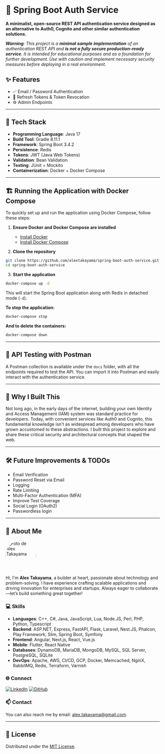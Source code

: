 # 🔐 Spring Boot Auth Service

**A minimalist, open-source REST API authentication service designed as an alternative to Auth0, Cognito and other similar authentication solutions.**

***Warning**: This project is a **minimal sample implementation** of an authentication REST API and **is not a fully secure production-ready service**. It is intended for educational purposes and as a foundation for further development. Use with caution and implement necessary security measures before deploying in a real environment.* 

## ✨ Features
- ✅ Email / Password Authentication
- 🔄 Refresh Tokens & Token Revocation
- ⚙️ Admin Endpoints

---

## 🚀 Tech Stack
- **Programming Language**: Java 17
- **Build Tool**: Gradle 8.11.1
- **Framework**: Spring Boot 3.4.2
- **Persistence**: Redis
- **Tokens**: JWT (Java Web Tokens)
- **Validation**: Bean Validation
- **Testing**: JUnit + Mockito
- **Containerization**: Docker + Docker Compose

---

## 🏗️ Running the Application with Docker Compose

To quickly set up and run the application using Docker Compose, follow these steps:

1. **Ensure Docker and Docker Compose are installed**
   - [Install Docker](https://docs.docker.com/get-docker/)
   - [Install Docker Compose](https://docs.docker.com/compose/install/)


2. **Clone the repository**
```sh
git clone https://github.com/alextakayama/spring-boot-auth-service.git
cd spring-boot-auth-service
```

3. **Start the application**
```sh
docker-compose up -d
```

This will start the Spring Boot application along with Redis in detached mode (`-d`).

**To stop the application:**
```sh
docker-compose stop
```

**And to delete the containers:**
```sh
docker-compose down
```

---

## 🧪 API Testing with Postman

A Postman collection is available under the `docs` folder, with all the endpoints required to test the API. You can import it into Postman and easily interact with the authentication service.

---

## 🚀 Why I Built This
Not long ago, in the early days of the internet, building your own Identity and Access Management (IAM) system was standard practice for developers. Today, with convenient services like Auth0 and Cognito, this fundamental knowledge isn't as widespread among developers who have grown accustomed to these abstractions. I built this project to explore and share these critical security and architectural concepts that shaped the web.

---

## 🛠️ Future Improvements & TODOs
- Email Verification
- Password Reset via Email
- Logging
- Rate Limiting
- Multi-Factor Authentication (MFA)
- Improve Test Coverage
- Social Login (OAuth2)
- Passwordless login

---

## 👋 About Me

<img alt="Foto de Alex Takayama" src="https://alextakayama.com/images/alex_takayama.jpg" style="border-radius: 50%; height: 100px; width: 100px">

Hi, I'm **Alex Takayama**, a builder at heart, passionate about technology and problem-solving. I have experience crafting scalable applications and driving innovation for enterprises and startups. Always eager to collaborate—let’s build something great together!

### 💻 Skills
- **Languages**: C++, C#, Java, JavaScript, Lua, Node.JS, Perl, PHP, Python, Typescript
- **Backend**: ASP.NET, Express, FastAPI, Flask, Laravel, Nest.JS, Phalcon, Play Framework, Slim, Spring Boot, Symfony
- **Frontend**: Angular, Next.js, React, Vue.js
- **Mobile**: Flutter, React Native
- **Databases**: DynamoDB, MariaDB, MongoDB, MySQL, SQL Server, PostgreSQL, SQLite
- **DevOps**: Apache, AWS, CI/CD, GCP, Docker, Memcached, NginX, RabbitMQ, Redis, Terraform, Varnish

### 🌐 Connect

[![LinkedIn](https://img.shields.io/badge/LinkedIn-0077B5?style=for-the-badge&logo=linkedin&logoColor=white)](https://linkedin.com/in/alextakayama) [![GitHub](https://img.shields.io/badge/GitHub-181717?style=for-the-badge&logo=github&labelColor=181717)](https://github.com/alextakayama)

### 📫 Contact

You can also reach me by email: [alex.takayama@gmail.com](mailto:alex.takayama@gmail.com).

---

## 📄 License

Distributed under the [MIT License](https://opensource.org/license/MIT).
